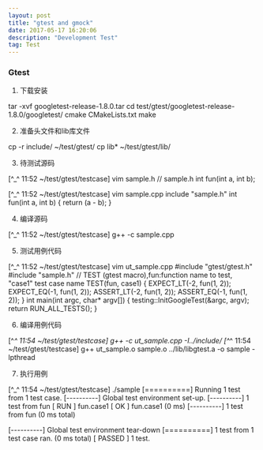 ```yaml
---
layout: post
title: "gtest and gmock"
date: 2017-05-17 16:20:06 
description: "Development Test"
tag: Test
---
```




### Gtest

1. 下载安装

  tar -xvf googletest-release-1.8.0.tar
  cd test/gtest/googletest-release-1.8.0/googletest/
  cmake CMakeLists.txt
  make

2. 准备头文件和lib库文件

  cp -r include/ ~/test/gtest/
  cp lib* ~/test/gtest/lib/

3. 待测试源码

  [^_^ 11:52 ~/test/gtest/testcase] vim sample.h
  // sample.h
  int fun(int a, int b);

  [^_^ 11:52 ~/test/gtest/testcase] vim sample.cpp
  include "sample.h"
  int fun(int a, int b)
  {
      return (a - b);
  }

4. 编译源码

  [^_^ 11:52 ~/test/gtest/testcase] g++ -c sample.cpp

5. 测试用例代码

  [^_^ 11:52 ~/test/gtest/testcase] vim ut_sample.cpp
  #include "gtest/gtest.h"
  #include "sample.h"
  // TEST (gtest macro),fun:function name to test, "case1" test case name
  TEST(fun, case1)
  {
      EXPECT_LT(-2, fun(1, 2));
      EXPECT_EQ(-1, fun(1, 2));
      ASSERT_LT(-2, fun(1, 2));
      ASSERT_EQ(-1, fun(1, 2));
  }
  int main(int argc, char* argv[])
  {
      testing::InitGoogleTest(&argc, argv);
      return RUN_ALL_TESTS();
  }

6. 编译用例代码

  [^_^ 11:54 ~/test/gtest/testcase] g++ -c ut_sample.cpp -I../include/
  [^_^ 11:54 ~/test/gtest/testcase] g++ ut_sample.o sample.o ../lib/libgtest.a -o sample -lpthread

7. 执行用例

  [^_^ 11:54 ~/test/gtest/testcase] ./sample
  [==========] Running 1 test from 1 test case.
  [----------] Global test environment set-up.
  [----------] 1 test from fun
  [ RUN      ] fun.case1
  [       OK ] fun.case1 (0 ms)
  [----------] 1 test from fun (0 ms total)

  [----------] Global test environment tear-down
  [==========] 1 test from 1 test case ran. (0 ms total)
  [  PASSED  ] 1 test.
